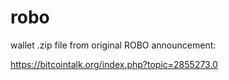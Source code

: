 # robo 
wallet .zip file from original ROBO announcement:

https://bitcointalk.org/index.php?topic=2855273.0
